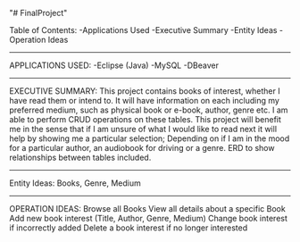 "# FinalProject" 

Table of Contents:
 -Applications Used
 -Executive Summary
 -Entity Ideas
 -Operation Ideas

***************************
APPLICATIONS USED:
 -Eclipse (Java)
 -MySQL
 -DBeaver

***************************
EXECUTIVE SUMMARY:
This project contains books of interest, whether I have read them or intend to. It will have information on each including my preferred medium, such as physical book or e-book, author, genre etc. I am able to perform CRUD operations on these tables. This project will benefit me in the sense that if I am unsure of what I would like to read next it will help by showing me a particular selection; Depending on if I am in the mood for a particular author, an audiobook for driving or a genre. ERD to show relationships between tables included.

***************************
Entity Ideas: Books, Genre, Medium

***************************
OPERATION IDEAS:
Browse all Books 
View all details about a specific Book 
Add new book interest (Title, Author, Genre, Medium)
Change book interest if incorrectly added 
Delete a book interest if no longer interested 


